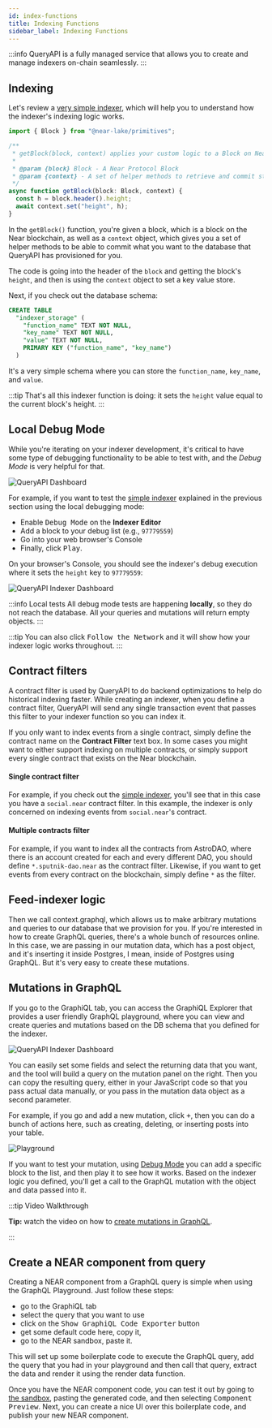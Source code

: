 ```yaml
---
id: index-functions
title: Indexing Functions
sidebar_label: Indexing Functions
---
```


:::info
QueryAPI is a fully managed service that allows you to create and manage indexers on-chain seamlessly.
:::

## Indexing

Let's review a [very simple indexer](https://near.org/dataplatform.near/widget/QueryApi.App?selectedIndexerPath=roshaan.near/demo-indexer), which will help you to understand
how the indexer's indexing logic works.

```js title=indexingLogic.js
import { Block } from "@near-lake/primitives";

/**
 * getBlock(block, context) applies your custom logic to a Block on Near and commits the data to a database.
 *
 * @param {block} Block - A Near Protocol Block
 * @param {context} - A set of helper methods to retrieve and commit state
 */
async function getBlock(block: Block, context) {
  const h = block.header().height;
  await context.set("height", h);
}
```

In the `getBlock()` function, you're given a block, which is a block on the Near blockchain, as
well as a `context` object, which gives you a set of helper methods to be able to commit
what you want to the database that QueryAPI has provisioned for you.

The code is going into the header of the `block`
and getting the block's `height`, and then is using the `context` object to set a key value store.

Next, if you check out the database schema:

```sql title=schema.sql
CREATE TABLE
  "indexer_storage" (
    "function_name" TEXT NOT NULL,
    "key_name" TEXT NOT NULL,
    "value" TEXT NOT NULL,
    PRIMARY KEY ("function_name", "key_name")
  )
```

It's a very simple schema where you can store the `function_name`, `key_name`, and `value`.

:::tip
That's all this indexer function is doing: it sets the `height` value equal to the current block's height.
:::

<!-- ![QueryAPI Indexer Dashboard](/docs/assets/QAPIScreen2.png) -->

## Local Debug Mode

While you're iterating on your indexer development, it's critical to have some type of debugging
functionality to be able to test with, and the _Debug Mode_ is very helpful for that.

![QueryAPI Dashboard](/docs/assets/QAPIdebug.png)

For example, if you want to test the [simple indexer](#indexing) explained in the previous section
using the local debugging mode:

- Enable <kbd>Debug Mode</kbd> on the **Indexer Editor**
- Add a block to your debug list (e.g., `97779559`)
- Go into your web browser's Console
- Finally, click <kbd>Play</kbd>.

On your browser's Console, you should see the indexer's debug execution where it sets the `height` key to `97779559`:

![QueryAPI Indexer Dashboard](/docs/assets/QAPIdebuglog.png)

:::info Local tests
All debug mode tests are happening **locally**, so they do not reach the database.
All your queries and mutations will return empty objects.
:::

:::tip
You can also click <kbd>Follow the Network</kbd> and it will show how your indexer logic works throughout.
:::

## Contract filters

A contract filter is used by QueryAPI to do backend optimizations to
help do historical indexing faster.
While creating an indexer, when you define a contract filter,
QueryAPI will send any single transaction event that passes this filter to your indexer function
so you can index it.

If you only want to index events from a single contract, simply define the contract name on the **Contract Filter** text box.
In some cases you might want to either support indexing on multiple contracts,
or simply support every single contract that exists on the Near blockchain.

#### Single contract filter

For example, if you check out the [simple indexer](https://near.org/dataplatform.near/widget/QueryApi.App?selectedIndexerPath=roshaan.near/demo-indexer), you'll see that in this case
you have a `social.near` contract filter.
In this example, the indexer is only concerned on indexing events from `social.near`'s contract.

#### Multiple contracts filter

For example, if you want to index all the contracts from AstroDAO, where there is an account created
for each and every different DAO, you should define `*.sputnik-dao.near` as the contract filter.
Likewise, if you want to get events from every contract on the blockchain, simply define `*` as the filter.

## Feed-indexer logic

Then we call context.graphql, which allows us to make arbitrary mutations and queries
to our database that we provision for you.
If you're interested in how to create GraphQL queries, there's a whole bunch of resources
online.
In this case, we are passing in our mutation data, which has a post object, and it's inserting
it inside Postgres, I mean, inside of Postgres using GraphQL.
But it's very easy to create these mutations.

## Mutations in GraphQL

If you go to the GraphiQL tab, you can access the GraphiQL Explorer that provides a user friendly GraphQL playground, where you can view and create queries and mutations based on the DB schema that you defined for the indexer.

![QueryAPI Indexer Dashboard](/docs/assets/QAPIgraphiql.png)

You can easily set some fields and select the returning data
that you want, and the tool will build a query on the mutation panel on the right.
Then you can copy the resulting query, either in your JavaScript code so that you pass actual
data manually, or you pass in the mutation data object as a second parameter.

For example, if you go and add a new mutation, click <kbd>+</kbd>, then you can do a bunch of actions here, such as creating, deleting, or inserting posts into your table.

![Playground](/docs/assets/QAPIScreen.gif)

If you want to test your mutation, using [Debug Mode](#local-debug-mode) you can add a specific
block to the list, and then play it to see how it works.
Based on the indexer logic you defined, you'll get a call to the GraphQL mutation with the object
and data passed into it.

:::tip Video Walkthrough

**Tip:** watch the video on how to [create mutations in GraphQL](https://www.youtube.com/watch?v=VwO6spk8D58\&t=781s).

:::

## Create a NEAR component from query

Creating a NEAR component from a GraphQL query is simple when using the GraphQL Playground. Just follow these steps:

- go to the GraphiQL tab
- select the query that you want to use
- click on the <kbd>Show GraphiQL Code Exporter</kbd> button
- get some default code here, copy it,
- go to the NEAR sandbox, paste it.

This will set up some boilerplate code to execute the GraphQL query, add the query that you had
in your playground and then call that query, extract the data and render it using the
render data function.

Once you have the NEAR component code, you can test it out by going to [the sandbox](https://near.org/sandbox),
pasting the generated code, and then selecting <kbd>Component Preview</kbd>.
Next, you can create a nice UI over this boilerplate code, and publish your new NEAR component.
